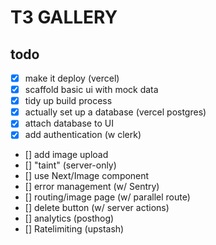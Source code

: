 # T3 GALLERY

## todo

- [x] make it deploy (vercel)
- [x] scaffold basic ui with mock data
- [x] tidy up build process
- [x] actually set up a database (vercel postgres)
- [x] attach database to UI
- [x] add authentication (w clerk)
- [] add image upload
- [] "taint" (server-only)
- [] use Next/Image component
- [] error management (w/ Sentry)
- [] routing/image page (w/ parallel route)
- [] delete button (w/ server actions)
- [] analytics (posthog)
- [] Ratelimiting (upstash)